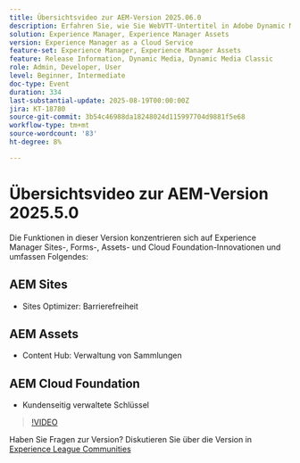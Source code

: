 ```yaml
---
title: Übersichtsvideo zur AEM-Version 2025.06.0
description: Erfahren Sie, wie Sie WebVTT-Untertitel in Adobe Dynamic Media Classic hinzufügen, um die Barrierefreiheit, SEO und globale Reichweite Ihrer Videos zu verbessern.
solution: Experience Manager, Experience Manager Assets
version: Experience Manager as a Cloud Service
feature-set: Experience Manager, Experience Manager Assets
feature: Release Information, Dynamic Media, Dynamic Media Classic
role: Admin, Developer, User
level: Beginner, Intermediate
doc-type: Event
duration: 334
last-substantial-update: 2025-08-19T00:00:00Z
jira: KT-18780
source-git-commit: 3b54c46988da18248024d115997704d9881f5e68
workflow-type: tm+mt
source-wordcount: '83'
ht-degree: 8%

---
```



# Übersichtsvideo zur AEM-Version 2025.5.0

Die Funktionen in dieser Version konzentrieren sich auf Experience Manager Sites-, Forms-, Assets- und Cloud Foundation-Innovationen und umfassen Folgendes:

## AEM Sites

* Sites Optimizer: Barrierefreiheit

## AEM Assets

* Content Hub: Verwaltung von Sammlungen

## AEM Cloud Foundation

* Kundenseitig verwaltete Schlüssel

>[!VIDEO](https://video.tv.adobe.com/v/3470878/?learn=on&enablevpops)

Haben Sie Fragen zur Version?  Diskutieren Sie über die Version in [Experience League Communities](https://adobe.ly/41aKNSd)
